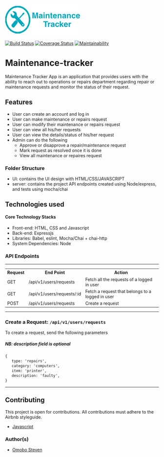 <img src="logoSmall.png" alt='logo'/>

[![Build Status](https://travis-ci.com/omobosteven/maintenance-tracker.svg?branch=ft-create-request-endpoint-157614157)](https://travis-ci.com/omobosteven/maintenance-tracker)
[![Coverage Status](https://coveralls.io/repos/github/omobosteven/maintenance-tracker/badge.svg?branch=ft-create-request-endpoint-157614157)](https://coveralls.io/github/omobosteven/maintenance-tracker?branch=ft-create-request-endpoint-157614157)
[![Maintainability](https://api.codeclimate.com/v1/badges/a6fde1bb2915cec5032e/maintainability)](https://codeclimate.com/github/omobosteven/maintenance-tracker/maintainability)

# Maintenance-tracker
Maintenance Tracker App is an application that provides users with the ability to reach out to operations or repairs department regarding repair or maintenance requests and monitor the status of their request.

## Features
* User can create an account and log in
* User can make maintenance or repairs request
* User can modify their maintenance or repairs request
* User can view all his/her requests
* User can view the details/status of his/her request
* Admin can do the following
    * Approve or disapprove a repair/maintenance request
    * Mark request as resolved once it is done
    * View all maintenance  or repaires request

### Folder Structure
* UI: contains the UI design with HTML/CSS/JAVASCRIPT
* server: contains the project API endpoints created using Node/express, and tests using mocha/chai

## Technologies used

#### Core Technology Stacks
* Front-end: HTML, CSS and Javascript
* Back-end: Expressjs
* Libraries: Babel, eslint, Mocha/Chai + chai-http
* System Dependencies: Node

<h3>API Endpoints</h3>
<hr>
<table>
  <tr>
    <th>Request</th>
    <th>End Point</th>
    <th>Action</th>
  </tr>
  <tr>
    <td>GET</td>
    <td>/api/v1/users/requests</td>
    <td>Fetch all the requests of a logged in user</td>
  </tr>
  <tr>
    <td>GET</td>
    <td>/api/v1/users/requests/:id</td>
    <td>Fetch a request that belongs to a logged in user</td>
  </tr>
  <tr>
    <td>POST</td>
    <td>/api/v1/users/requests</td>
    <td>Create a request</td>
  </tr>
</table>
<hr>

### Create a Request: `/api/v1/users/requests`
To create a request, send the following parameters
##### NB: description field is optional

```
{
   type: 'repairs',
   category: 'computers',
   item: 'printer',
   description: 'faulty',
}
```
<hr>

## Contributing

This project is open for contributions. All contributions must adhere to the Airbnb styleguide.

* [Javascript](http://airbnb.io/javascript/)

### Author(s)

* [Omobo Steven](https://github.com/omobosteven)
